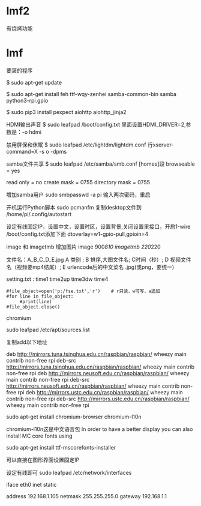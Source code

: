 ﻿# lmf2
有烧烤功能

# lmf
要装的程序


$ sudo apt-get update

$ sudo apt-get install feh ttf-wqy-zenhei samba-common-bin samba python3-rpi.gpio

$ sudo pip3 install pexpect aiohttp aiohttp_jinja2

HDMI输出声音
$ sudo leafpad /boot/config.txt 里面设置HDMI_DRIVER=2,参数是：-o hdmi

禁用屏保和休眠
$ sudo leafpad /etc/lightdm/lightdm.conf 行xserver-command=X -s o -dpms

samba文件共享
$ sudo leafpad /etc/samba/smb.conf  [homes]段
browseable = yes

read only = no
create mask = 0755
directory mask = 0755

增加samba用户
sudo smbpasswd -a pi 输入两次密码，重启

开机运行Python脚本
sudo pcmanfm 复制desktop文件到 /home/pi/.config/autostart

设定有线固定IP，设置中文，设置时区，设置背景,关闭设置里接口，开启1-wire
/boot/config.txt添加下面 
dtoverlay=w1-gpio-pull,gpioin=4






image 和 imagetmb 增加图片 
image 900*810 
imagetmb 220*220


文件名：A_B_C_D_E.jpg
A 类别 ; B 排序,大图文件名; 
C时间（秒）; D 视频文件名（视频要mp4结尾）; 
E urlencode后的中文菜名 .jpg(或png，要统一)



setting.txt : 
time1
time2up
time3dw
time4




    #file_object=open('p:/fse.txt','r')    # r只读，w可写，a追加
    #for line in file_object:
         #print(line)
    #file_object.close()




chromium

sudo leafpad /etc/apt/sources.list

复制add以下地址

deb http://mirrors.tuna.tsinghua.edu.cn/raspbian/raspbian/ wheezy main contrib non-free rpi 
deb-src http://mirrors.tuna.tsinghua.edu.cn/raspbian/raspbian/ wheezy main contrib non-free rpi 
deb http://mirrors.neusoft.edu.cn/raspbian/raspbian/ wheezy main contrib non-free rpi 
deb-src http://mirrors.neusoft.edu.cn/raspbian/raspbian/ wheezy main contrib non-free rpi 
deb http://mirrors.ustc.edu.cn/raspbian/raspbian/ wheezy main contrib non-free rpi 
deb-src http://mirrors.ustc.edu.cn/raspbian/raspbian/ wheezy main contrib non-free rpi



sudo apt-get install chromium-browser chromium-l10n

chromium-l10n这是中文语言包
In order to have a better display you can also install MC core fonts using 

sudo apt-get install ttf-mscorefonts-installer




可以直接在图形界面设置固定IP

  设定有线即可
sudo leafpad /etc/network/interfaces


iface eth0 inet static

address 192.168.1.105
netmask 255.255.255.0
gateway 192.168.1.1
